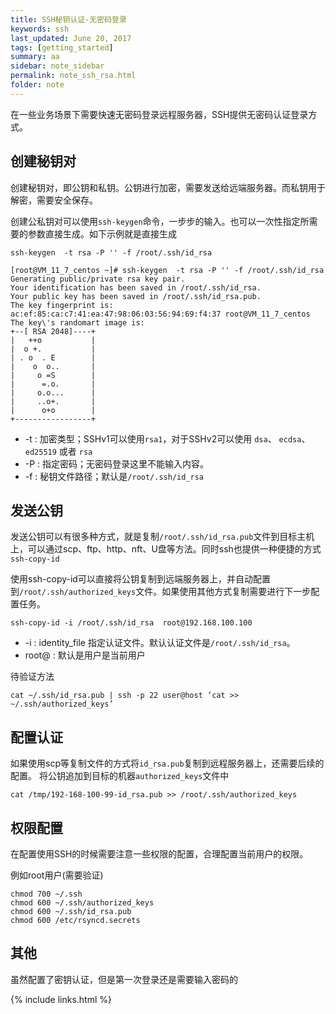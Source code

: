 ```yaml
---
title: SSH秘钥认证-无密码登录
keywords: ssh 
last_updated: June 20, 2017
tags: [getting_started]
summary: aa 
sidebar: note_sidebar
permalink: note_ssh_rsa.html
folder: note 
---
```


在一些业务场景下需要快速无密码登录远程服务器，SSH提供无密码认证登录方式。

## 创建秘钥对

创建秘钥对，即公钥和私钥。公钥进行加密，需要发送给远端服务器。而私钥用于解密，需要安全保存。

创建公私钥对可以使用`ssh-keygen`命令，一步步的输入。也可以一次性指定所需要的参数直接生成。如下示例就是直接生成

```
ssh-keygen  -t rsa -P '' -f /root/.ssh/id_rsa
```

```
[root@VM_11_7_centos ~]# ssh-keygen  -t rsa -P '' -f /root/.ssh/id_rsa
Generating public/private rsa key pair.
Your identification has been saved in /root/.ssh/id_rsa.
Your public key has been saved in /root/.ssh/id_rsa.pub.
The key fingerprint is:
ac:ef:85:ca:c7:41:ea:47:98:06:03:56:94:69:f4:37 root@VM_11_7_centos
The key\'s randomart image is:
+--[ RSA 2048]----+
|   ++o           |
|  o +.           |
| . o  . E        |
|    o  o..       |
|     o =S        |
|      =.o.       |
|     o.o...      |
|     ..o+.       |
|      o+o        |
+-----------------+
```

* -t : 加密类型；SSHv1可以使用`rsa1`，对于SSHv2可以使用 `dsa`、 `ecdsa`、 `ed25519` 或者 `rsa` 
* -P : 指定密码；无密码登录这里不能输入内容。
* -f : 秘钥文件路径；默认是`/root/.ssh/id_rsa`

## 发送公钥

发送公钥可以有很多种方式，就是复制`/root/.ssh/id_rsa.pub`文件到目标主机上，可以通过scp、ftp、http、nft、U盘等方法。同时ssh也提供一种便捷的方式`ssh-copy-id`

使用ssh-copy-id可以直接将公钥复制到远端服务器上，并自动配置到`/root/.ssh/authorized_keys`文件。如果使用其他方式复制需要进行下一步配置任务。

```
ssh-copy-id -i /root/.ssh/id_rsa  root@192.168.100.100
```

* -i : identity_file 指定认证文件。默认认证文件是`/root/.ssh/id_rsa`。
* root@ : 默认是用户是当前用户

待验证方法

```
cat ~/.ssh/id_rsa.pub | ssh -p 22 user@host ‘cat >> ~/.ssh/authorized_keys’
```


## 配置认证

如果使用scp等复制文件的方式将`id_rsa.pub`复制到远程服务器上，还需要后续的配置。
将公钥追加到目标的机器`authorized_keys`文件中

```
cat /tmp/192-168-100-99-id_rsa.pub >> /root/.ssh/authorized_keys
```

## 权限配置

在配置使用SSH的时候需要注意一些权限的配置，合理配置当前用户的权限。

例如root用户(需要验证)

```
chmod 700 ~/.ssh
chmod 600 ~/.ssh/authorized_keys
chmod 600 ~/.ssh/id_rsa.pub
chmod 600 /etc/rsyncd.secrets 
```

## 其他

虽然配置了密钥认证，但是第一次登录还是需要输入密码的

{% include links.html %}
